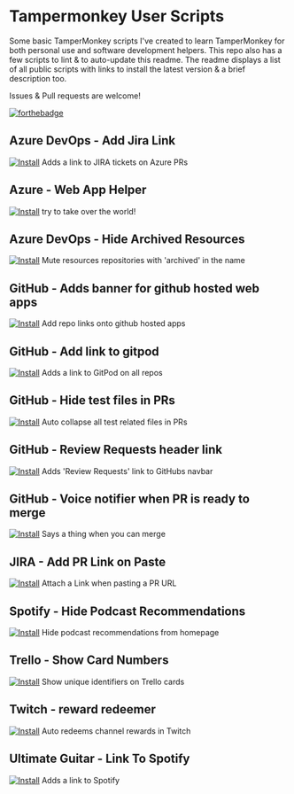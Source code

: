 # Tampermonkey User Scripts

Some basic TamperMonkey scripts I've created to learn TamperMonkey for both personal use and software development helpers. This repo also has a few scripts to lint & to auto-update this readme. The readme displays a list of all public scripts with links to install the latest version & a brief description too. 

Issues & Pull requests are welcome!

[![forthebadge](https://forthebadge.com/images/badges/made-with-javascript.svg)](https://forthebadge.com)


## Azure DevOps - Add Jira Link
[![Install](https://img.shields.io/badge/v0.5.2-install-success)](azure-add-jira-link.user.js?raw=1)
Adds a link to JIRA tickets on Azure PRs

## Azure - Web App Helper
[![Install](https://img.shields.io/badge/v0.5-install-success)](azure-app-helper.user.js?raw=1)
try to take over the world!

## Azure DevOps - Hide Archived Resources
[![Install](https://img.shields.io/badge/v0.2-install-success)](azure-hide-archived-resources.user.js?raw=1)
Mute resources repositories with 'archived' in the name

## GitHub - Adds banner for github hosted web apps
[![Install](https://img.shields.io/badge/v0.1.1-install-success)](github-add-ribbon.user.js?raw=1)
Add repo links onto github hosted apps

## GitHub - Add link to gitpod
[![Install](https://img.shields.io/badge/v0.1-install-success)](github-gitpod-link.user.js?raw=1)
Adds a link to GitPod on all repos

## GitHub - Hide test files in PRs
[![Install](https://img.shields.io/badge/v0.1.4-install-success)](github-pr-hide-files.user.js?raw=1)
Auto collapse all test related files in PRs

## GitHub - Review Requests header link
[![Install](https://img.shields.io/badge/v0.1.1-install-success)](github-review-header.user.js?raw=1)
Adds 'Review Requests' link to GitHubs navbar

## GitHub - Voice notifier when PR is ready to merge
[![Install](https://img.shields.io/badge/v0.2.1-install-success)](github-voice-notifier.user.js?raw=1)
Says a thing when you can merge

## JIRA - Add PR Link on Paste
[![Install](https://img.shields.io/badge/v0.3.3-install-success)](jira-add-pr-link-on-paste.user.js?raw=1)
Attach a Link when pasting a PR URL

## Spotify - Hide Podcast Recommendations
[![Install](https://img.shields.io/badge/v0.3.2-install-success)](spotify-hide-podcast-recommendations.user.js?raw=1)
Hide podcast recommendations from homepage

## Trello - Show Card Numbers
[![Install](https://img.shields.io/badge/v1-install-success)](trello-card-numbers.user.js?raw=1)
Show unique identifiers on Trello cards

## Twitch - reward redeemer
[![Install](https://img.shields.io/badge/v0.2-install-success)](twitch-redeem-auto-collector.user.js?raw=1)
Auto redeems channel rewards in Twitch

## Ultimate Guitar - Link To Spotify
[![Install](https://img.shields.io/badge/v0.1.2-install-success)](ultimateguitar-spotify-link.user.js?raw=1)
Adds a link to Spotify

